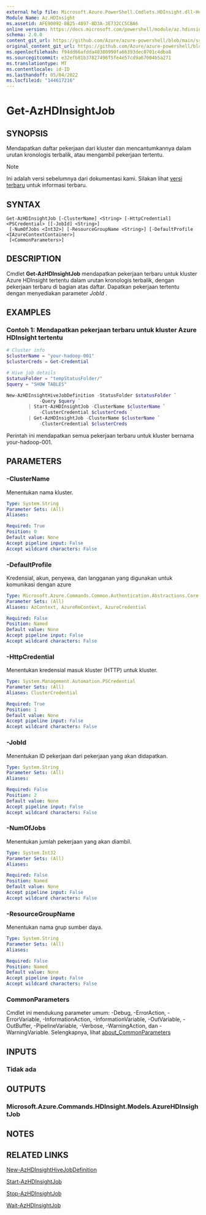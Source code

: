 ```yaml
---
external help file: Microsoft.Azure.PowerShell.Cmdlets.HDInsight.dll-Help.xml
Module Name: Az.HDInsight
ms.assetid: AFE90092-8B25-4897-8D3A-3E732CC5CBA6
online version: https://docs.microsoft.com/powershell/module/az.hdinsight/get-azhdinsightjob
schema: 2.0.0
content_git_url: https://github.com/Azure/azure-powershell/blob/main/src/HDInsight/HDInsight/help/Get-AzHDInsightJob.md
original_content_git_url: https://github.com/Azure/azure-powershell/blob/main/src/HDInsight/HDInsight/help/Get-AzHDInsightJob.md
ms.openlocfilehash: f94dd66afdda40380990fa66393dec0701c4dba8
ms.sourcegitcommit: e32efb81b37827496f5fe4e57cd9a67004b5a271
ms.translationtype: MT
ms.contentlocale: id-ID
ms.lasthandoff: 05/04/2022
ms.locfileid: "144617216"
---
```

# Get-AzHDInsightJob

## SYNOPSIS
Mendapatkan daftar pekerjaan dari kluster dan mencantumkannya dalam urutan kronologis terbalik, atau mengambil pekerjaan tertentu.

> [!NOTE]
>Ini adalah versi sebelumnya dari dokumentasi kami. Silakan lihat [versi terbaru](/powershell/module/az.hdinsight/get-azhdinsightjob) untuk informasi terbaru.

## SYNTAX

```
Get-AzHDInsightJob [-ClusterName] <String> [-HttpCredential] <PSCredential> [[-JobId] <String>]
 [-NumOfJobs <Int32>] [-ResourceGroupName <String>] [-DefaultProfile <IAzureContextContainer>]
 [<CommonParameters>]
```

## DESCRIPTION
Cmdlet **Get-AzHDInsightJob** mendapatkan pekerjaan terbaru untuk kluster Azure HDInsight tertentu dalam urutan kronologis terbalik, dengan pekerjaan terbaru di bagian atas daftar.
Dapatkan pekerjaan tertentu dengan menyediakan parameter *JobId* .

## EXAMPLES

### Contoh 1: Mendapatkan pekerjaan terbaru untuk kluster Azure HDInsight tertentu
```powershell
# Cluster info
$clusterName = "your-hadoop-001"
$clusterCreds = Get-Credential

# Hive job details
$statusFolder = "tempStatusFolder/"
$query = "SHOW TABLES"

New-AzHDInsightHiveJobDefinition -StatusFolder $statusFolder `
            -Query $query `
        | Start-AzHDInsightJob -ClusterName $clusterName `
            -ClusterCredential $clusterCreds `
        | Get-AzHDInsightJob -ClusterName $clusterName `
            -ClusterCredential $clusterCreds
```

Perintah ini mendapatkan semua pekerjaan terbaru untuk kluster bernama your-hadoop-001.

## PARAMETERS

### -ClusterName
Menentukan nama kluster.

```yaml
Type: System.String
Parameter Sets: (All)
Aliases:

Required: True
Position: 0
Default value: None
Accept pipeline input: False
Accept wildcard characters: False
```

### -DefaultProfile
Kredensial, akun, penyewa, dan langganan yang digunakan untuk komunikasi dengan azure

```yaml
Type: Microsoft.Azure.Commands.Common.Authentication.Abstractions.Core.IAzureContextContainer
Parameter Sets: (All)
Aliases: AzContext, AzureRmContext, AzureCredential

Required: False
Position: Named
Default value: None
Accept pipeline input: False
Accept wildcard characters: False
```

### -HttpCredential
Menentukan kredensial masuk kluster (HTTP) untuk kluster.

```yaml
Type: System.Management.Automation.PSCredential
Parameter Sets: (All)
Aliases: ClusterCredential

Required: True
Position: 1
Default value: None
Accept pipeline input: False
Accept wildcard characters: False
```

### -JobId
Menentukan ID pekerjaan dari pekerjaan yang akan didapatkan.

```yaml
Type: System.String
Parameter Sets: (All)
Aliases:

Required: False
Position: 2
Default value: None
Accept pipeline input: False
Accept wildcard characters: False
```

### -NumOfJobs
Menentukan jumlah pekerjaan yang akan diambil.

```yaml
Type: System.Int32
Parameter Sets: (All)
Aliases:

Required: False
Position: Named
Default value: None
Accept pipeline input: False
Accept wildcard characters: False
```

### -ResourceGroupName
Menentukan nama grup sumber daya.

```yaml
Type: System.String
Parameter Sets: (All)
Aliases:

Required: False
Position: Named
Default value: None
Accept pipeline input: False
Accept wildcard characters: False
```

### CommonParameters
Cmdlet ini mendukung parameter umum: -Debug, -ErrorAction, -ErrorVariable, -InformationAction, -InformationVariable, -OutVariable, -OutBuffer, -PipelineVariable, -Verbose, -WarningAction, dan -WarningVariable. Selengkapnya, lihat [about_CommonParameters](http://go.microsoft.com/fwlink/?LinkID=113216)

## INPUTS

### Tidak ada

## OUTPUTS

### Microsoft.Azure.Commands.HDInsight.Models.AzureHDInsightJob

## NOTES

## RELATED LINKS

[New-AzHDInsightHiveJobDefinition](./New-AzHDInsightHiveJobDefinition.md)

[Start-AzHDInsightJob](./Start-AzHDInsightJob.md)

[Stop-AzHDInsightJob](./Stop-AzHDInsightJob.md)

[Wait-AzHDInsightJob](./Wait-AzHDInsightJob.md)


